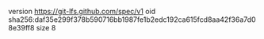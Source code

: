 version https://git-lfs.github.com/spec/v1
oid sha256:daf35e299f378b590716bb1987fe1b2edc192ca615fcd8aa42f36a7d08e39ff8
size 8
